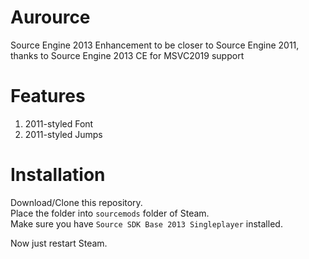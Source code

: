 # Aurource
Source Engine 2013 Enhancement to be closer to Source Engine 2011, thanks to Source Engine 2013 CE for MSVC2019 support  

# Features
1. 2011-styled Font  
2. 2011-styled Jumps


# Installation
Download/Clone this repository.  
Place the folder into `sourcemods` folder of Steam.  
Make sure you have `Source SDK Base 2013 Singleplayer` installed.  
  
Now just restart Steam.  

